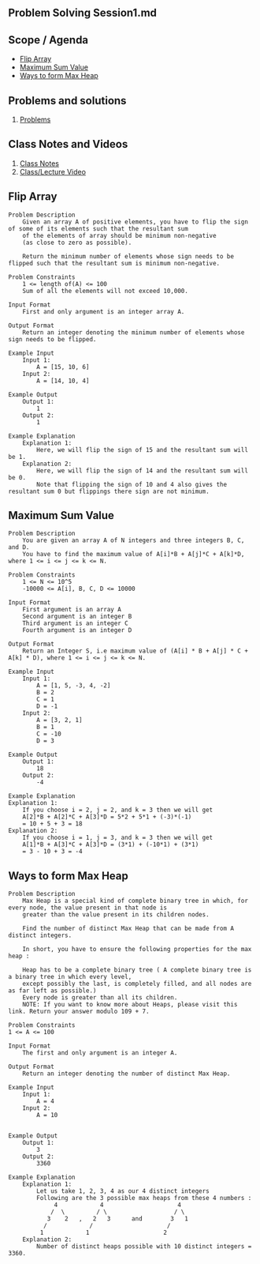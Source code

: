 
## Problem Solving Session1.md

## Scope / Agenda
- [Flip Array](#flip-array)
- [Maximum Sum Value](#maximum-sum-value)
- [Ways to form Max Heap](#ways-to-form-max-heap)
## Problems and solutions

1. [Problems](https://github.com/rajpiyush220/Algorithms/tree/master/problems/src/main/java/com/learning/scaler/advance/module4/psp1/problems)

## Class Notes and Videos
1. [Class Notes](../../../class_Notes/Advance%20DSA%20Notes/Problem%20Solving%20Session%201.pdf)
2. [Class/Lecture Video](https://youtu.be/nZIrxZtO0Ik)

## Flip Array
    Problem Description
        Given an array A of positive elements, you have to flip the sign of some of its elements such that the resultant sum 
        of the elements of array should be minimum non-negative
        (as close to zero as possible).

        Return the minimum number of elements whose sign needs to be flipped such that the resultant sum is minimum non-negative.

    Problem Constraints
        1 <= length of(A) <= 100
        Sum of all the elements will not exceed 10,000.

    Input Format
        First and only argument is an integer array A.

    Output Format
        Return an integer denoting the minimum number of elements whose sign needs to be flipped.

    Example Input
        Input 1:
            A = [15, 10, 6]
        Input 2:
            A = [14, 10, 4]

    Example Output
        Output 1:
            1
        Output 2:
            1

    Example Explanation
        Explanation 1:
            Here, we will flip the sign of 15 and the resultant sum will be 1.
        Explanation 2:
            Here, we will flip the sign of 14 and the resultant sum will be 0.
            Note that flipping the sign of 10 and 4 also gives the resultant sum 0 but flippings there sign are not minimum.


## Maximum Sum Value
    Problem Description
        You are given an array A of N integers and three integers B, C, and D.
        You have to find the maximum value of A[i]*B + A[j]*C + A[k]*D, where 1 <= i <= j <= k <= N.

    Problem Constraints
        1 <= N <= 10^5
        -10000 <= A[i], B, C, D <= 10000

    Input Format
        First argument is an array A
        Second argument is an integer B
        Third argument is an integer C
        Fourth argument is an integer D

    Output Format
        Return an Integer S, i.e maximum value of (A[i] * B + A[j] * C + A[k] * D), where 1 <= i <= j <= k <= N.

    Example Input
        Input 1:
            A = [1, 5, -3, 4, -2]
            B = 2
            C = 1
            D = -1
        Input 2:
            A = [3, 2, 1]
            B = 1
            C = -10
            D = 3

    Example Output
        Output 1:
            18
        Output 2:
            -4

    Example Explanation
    Explanation 1:
        If you choose i = 2, j = 2, and k = 3 then we will get 
        A[2]*B + A[2]*C + A[3]*D = 5*2 + 5*1 + (-3)*(-1) 
        = 10 + 5 + 3 = 18
    Explanation 2:
        If you choose i = 1, j = 3, and k = 3 then we will get 
        A[1]*B + A[3]*C + A[3]*D = (3*1) + (-10*1) + (3*1) 
        = 3 - 10 + 3 = -4
    
## Ways to form Max Heap
    Problem Description
        Max Heap is a special kind of complete binary tree in which, for every node, the value present in that node is 
        greater than the value present in its children nodes.

        Find the number of distinct Max Heap that can be made from A distinct integers.

        In short, you have to ensure the following properties for the max heap :

        Heap has to be a complete binary tree ( A complete binary tree is a binary tree in which every level, 
        except possibly the last, is completely filled, and all nodes are as far left as possible.)
        Every node is greater than all its children.
        NOTE: If you want to know more about Heaps, please visit this link. Return your answer modulo 109 + 7.

    Problem Constraints
    1 <= A <= 100

    Input Format
        The first and only argument is an integer A.

    Output Format
        Return an integer denoting the number of distinct Max Heap.

    Example Input
        Input 1:
            A = 4
        Input 2:
            A = 10


    Example Output
        Output 1:
            3
        Output 2:
            3360

    Example Explanation
        Explanation 1:
            Let us take 1, 2, 3, 4 as our 4 distinct integers
            Following are the 3 possible max heaps from these 4 numbers :
                 4            4                     4
                /  \         / \                   / \ 
               3    2   ,   2   3      and        3   1
              /            /                     /    
             1            1                     2
        Explanation 2:
            Number of distinct heaps possible with 10 distinct integers = 3360.    